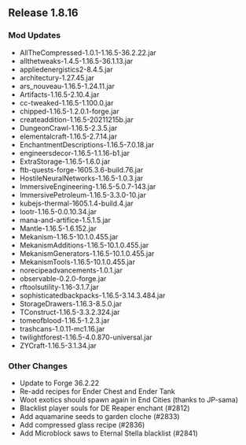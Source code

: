 ## Release 1.8.16

### Mod Updates
- AllTheCompressed-1.0.1-1.16.5-36.2.22.jar
- allthetweaks-1.4.5-1.16.5-36.1.13.jar
- appliedenergistics2-8.4.5.jar
- architectury-1.27.45.jar
- ars_nouveau-1.16.5-1.24.11.jar
- Artifacts-1.16.5-2.10.4.jar
- cc-tweaked-1.16.5-1.100.0.jar
- chipped-1.16.5-1.2.0.1-forge.jar
- createaddition-1.16.5-20211215b.jar
- DungeonCrawl-1.16.5-2.3.5.jar
- elementalcraft-1.16.5-2.7.14.jar
- EnchantmentDescriptions-1.16.5-7.0.18.jar
- engineersdecor-1.16.5-1.1.16-b1.jar
- ExtraStorage-1.16.5-1.6.0.jar
- ftb-quests-forge-1605.3.6-build.76.jar
- HostileNeuralNetworks-1.16.5-1.0.3.jar
- ImmersiveEngineering-1.16.5-5.0.7-143.jar
- ImmersivePetroleum-1.16.5-3.3.0-10.jar
- kubejs-thermal-1605.1.4-build.4.jar
- lootr-1.16.5-0.0.10.34.jar
- mana-and-artifice-1.5.1.5.jar
- Mantle-1.16.5-1.6.152.jar
- Mekanism-1.16.5-10.1.0.455.jar
- MekanismAdditions-1.16.5-10.1.0.455.jar
- MekanismGenerators-1.16.5-10.1.0.455.jar
- MekanismTools-1.16.5-10.1.0.455.jar
- norecipeadvancements-1.0.1.jar
- observable-0.2.0-forge.jar
- rftoolsutility-1.16-3.1.7.jar
- sophisticatedbackpacks-1.16.5-3.14.3.484.jar
- StorageDrawers-1.16.3-8.5.0.jar
- TConstruct-1.16.5-3.3.2.324.jar
- tomeofblood-1.16.5-1.2.3.jar
- trashcans-1.0.11-mc1.16.jar
- twilightforest-1.16.5-4.0.870-universal.jar
- ZYCraft-1.16.5-3.1.34.jar
### Other Changes
- Update to Forge 36.2.22
- Re-add recipes for Ender Chest and Ender Tank
- Woot exotics should spawn again in End Cities (thanks to JP-sama)
- Blacklist player souls for DE Reaper enchant (#2812)
- Add aquamarine seeds to garden cloche (#2833)
- Add compressed glass recipe (#2836)
- Add Microblock saws to Eternal Stella blacklist (#2841)
